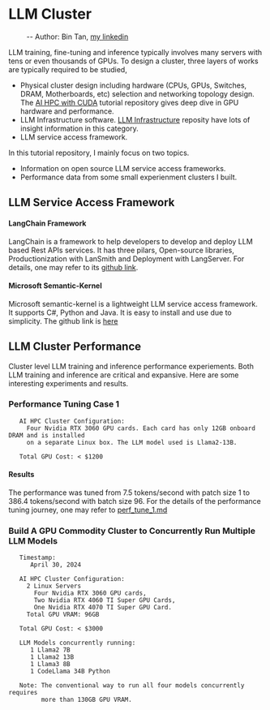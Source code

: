# LLM Cluster 
&nbsp;&nbsp;&nbsp;&nbsp;&nbsp;&nbsp;&nbsp;&nbsp; -- Author: Bin Tan, [my linkedin](https://www.linkedin.com/in/bin-tan-3145721/)

LLM training, fine-tuning and inference typically involves many servers with tens or even thousands of GPUs. To design a cluster, three layers of works are typically required to be studied,

- Physical cluster design including hardware (CPUs, GPUs, Switches, DRAM, Motherboards, etc) selection and networking topology design. The [AI HPC with CUDA](https://github.com/project-ai101/ai-hpc-with-cuda) tutorial repository gives deep dive in GPU hardware and performance.
- LLM Infrastructure software.  [LLM Infrastructure](https://github.com/project-ai101/llm-infra/tree/main) reposity have lots of insight information in this category.
- LLM service access framework.

In this tutorial repository, I mainly focus on two topics. 
- Information on open source LLM service access frameworks.
- Performance data from some small experienment clusters I built.

## LLM Service Access Framework
#### LangChain Framework
LangChain is a framework to help developers to develop and deploy LLM based Rest APIs services. It has three pilars, Open-source libraries, Productionization with LanSmith and Deployment with LangServer. For details, one may refer to its [github link](https://github.com/langchain-ai/langchain).

#### Microsoft Semantic-Kernel
Microsoft semantic-kernel is a lightweight LLM service access framework. It supports C#, Python and Java. It is easy to install and use due to simplicity. The github link is [here](https://github.com/microsoft/semantic-kernel/tree/main)

## LLM Cluster Performance
Cluster level LLM training and inference performance experiements. Both LLM training and inference are critical and expansive. Here are some interesting 
experiments and results.

### Performance Tuning Case 1

```
   AI HPC Cluster Configuration: 
     Four Nvidia RTX 3060 GPU cards. Each card has only 12GB onboard DRAM and is installed
     on a separate Linux box. The LLM model used is Llama2-13B.
```

```
   Total GPU Cost: < $1200
```

#### Results
The performance was tuned from 7.5 tokens/second with patch size 1 to 386.4 tokens/second with batch size 96. 
For the details of the performance tuning journey, one may refer to [perf_tune_1.md](https://github.com/project-ai101/llm-cluster-perf/blob/main/perf_tune_1.md)


### Build A GPU Commodity Cluster to Concurrently Run Multiple LLM Models
```
   Timestamp:
      April 30, 2024
```
```
   AI HPC Cluster Configuration: 
     2 Linux Servers
       Four Nvidia RTX 3060 GPU cards,
       Two Nvidia RTX 4060 TI Super GPU Cards,
       One Nvidia RTX 4070 TI Super GPU Card.
     Total GPU VRAM: 96GB 
```

```
   Total GPU Cost: < $3000
```

```
   LLM Models concurrently running:
      1 Llama2 7B
      1 Llama2 13B
      1 Llama3 8B
      1 CodeLlama 34B Python

   Note: The conventional way to run all four models concurrently requires
         more than 130GB GPU VRAM. 
```
